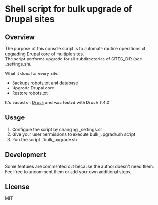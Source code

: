 # Shell script for bulk upgrade of Drupal sites

## Overview

The purpose of this console script is to automate routine operations of upgrading Drupal core of multiple sites.  
The script performs upgrade for all subdirectories of SITES_DIR (see _settings.sh).  

What it does for every site:  

- Backups robots.txt and database  
- Upgrade Drupal core  
- Restore robots.txt  

It's based on [Drush](https://github.com/drush-ops/drush) and was tested with Drush 6.4.0

## Usage

1. Configure the script by changing _settings.sh
1. Give your user permissions to execute bulk_upgrade.sh script
1. Run the script ./bulk_upgrade.sh

## Development

Some features are commented out because the author doesn't need them. 
Feel free to uncomment them or add your own additional steps.

## License

MIT